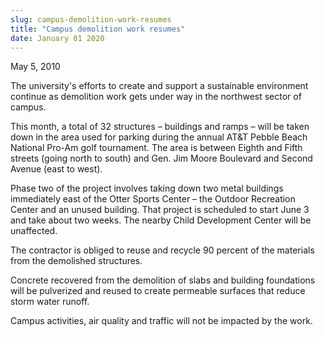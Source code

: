 ```yaml
---
slug: campus-demolition-work-resumes
title: "Campus demolition work resumes"
date: January 01 2020
---
```


 
<p>May 5, 2010</p>
<p>
  The university's efforts to create and support a sustainable environment
  continue as demolition work gets under way in the northwest sector of campus.
</p>
<p>
  This month, a total of 32 structures – buildings and ramps – will be taken
  down in the area used for parking during the annual AT&amp;T Pebble Beach
  National Pro-Am golf tournament. The area is between Eighth and Fifth streets
  (going north to south) and Gen. Jim Moore Boulevard and Second Avenue (east to
  west).
</p>
<p>
  Phase two of the project involves taking down two metal buildings immediately
  east of the Otter Sports Center – the Outdoor Recreation Center and an unused
  building. That project is scheduled to start June 3 and take about two weeks.
  The nearby Child Development Center will be unaffected.
</p>
<p>
  The contractor is obliged to reuse and recycle 90 percent of the materials
  from the demolished structures.
</p>
<p>
  Concrete recovered from the demolition of slabs and building foundations will
  be pulverized and reused to create permeable surfaces that reduce storm water
  runoff.
</p>
<p>
  Campus activities, air quality and traffic will not be impacted by the work.
</p>
 
